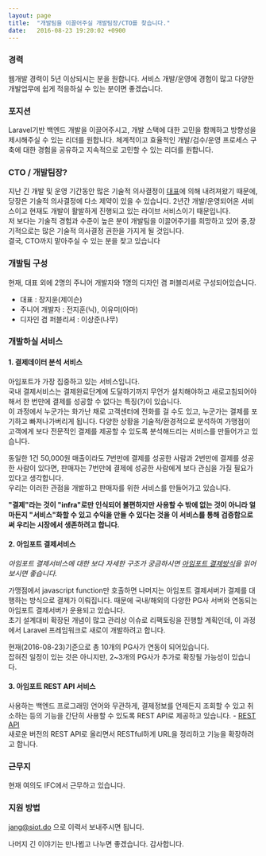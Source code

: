 ```yaml
---
layout: page
title:  "개발팀을 이끌어주실 개발팀장/CTO를 찾습니다."
date:   2016-08-23 19:20:02 +0900
---
```


### 경력
웹개발 경력이 5년 이상되시는 분을 원합니다. 서비스 개발/운영에 경험이 많고 다양한 개발업무에 쉽게 적응하실 수 있는 분이면 좋겠습니다.  

### 포지션
Laravel기반 백엔드 개발을 이끌어주시고, 개발 스택에 대한 고민을 함께하고 방향성을 제시해주실 수 있는 리더를 원합니다. 체계적이고 효율적인 개발/검수/운영 프로세스 구축에 대한 경험을 공유하고 지속적으로 고민할 수 있는 리더를 원합니다.    

### CTO / 개발팀장?
지난 긴 개발 및 운영 기간동안 많은 기술적 의사결정이 [대표](/founder)에 의해 내려져왔기 때문에, 당장은 기술적 의사결정에 다소 제약이 있을 수 있습니다. 2년간 개발/운영되어온 서비스이고 현재도 개발이 활발하게 진행되고 있는 라이브 서비스이기 때문입니다.  
저 보다는 기술적 경험과 수준이 높은 분이 개발팀을 이끌어주기를 희망하고 있어 중,장기적으로는 많은 기술적 의사결정 권한을 가지게 될 것입니다.  
결국, CTO까지 맡아주실 수 있는 분을 찾고 있습니다   

### 개발팀 구성
현재, 대표 외에 2명의 주니어 개발자와 1명의 디자인 겸 퍼블리셔로 구성되어있습니다. 
- 대표 : 장지윤(제이슨)
- 주니어 개발자 : 전지훈(닉), 이유미(아마)
- 디자인 겸 퍼블리셔 : 이상준(나무)

### 개발하실 서비스
#### 1. 결제데이터 분석 서비스
아임포트가 가장 집중하고 있는 서비스입니다.  
국내 결제서비스는 결제완료단계에 도달하기까지 무언가 설치해야하고 새로고침되어야해서 한 번만에 결제를 성공할 수 없다는 특징(?)이 있습니다.  
이 과정에서 누군가는 화가난 채로 고객센터에 전화를 걸 수도 있고, 누군가는 결제를 포기하고 빠져나가버리게 됩니다. 다양한 상황을 기술적/환경적으로 분석하여 가맹점이 고객에게 보다 전문적인 결제를 제공할 수 있도록 분석해드리는 서비스를 만들어가고 있습니다.  

동일한 1건 50,000원 매출이라도 7번만에 결제를 성공한 사람과 2번만에 결제를 성공한 사람이 있다면, 판매자는 7번만에 결제에 성공한 사람에게 보다 관심을 가질 필요가 있다고 생각합니다.  
우리는 이러한 관점을 개발하고 판매자를 위한 서비스를 만들어가고 있습니다.  

**"결제"라는 것이 "infra"로만 인식되어 불편하지만 사용할 수 밖에 없는 것이 아니라 얼마든지 "서비스"화할 수 있고 수익을 만들 수 있다는 것을 이 서비스를 통해 검증함으로써 우리는 시장에서 생존하려고 합니다.**  

#### 2. 아임포트 결제서비스
*아임포트 결제서비스에 대한 보다 자세한 구조가 궁금하시면 [아임포트 결제방식](https://github.com/iamport/iamport-manual/blob/master/%EC%9D%B8%EC%A6%9D%EA%B2%B0%EC%A0%9C/getstarted.md)을 읽어보시면 좋습니다.*  

가맹점에서 javascript function만 호출하면 나머지는 아임포트 결제서버가 결제를 대행하는 방식으로 결제가 이뤄집니다. 때문에 국내/해외의 다양한 PG사 서버와 연동되는 아임포트 결제서버가 운용되고 있습니다.  
초기 설계대비 확장된 개념이 많고 관리상 이슈로 리팩토링을 진행할 계획인데, 이 과정에서 Laravel 프레임워크로 새로이 개발하려고 합니다.  

현재(2016-08-23)기준으로 총 10개의 PG사가 연동이 되어있습니다.  
잡혀진 일정이 있는 것은 아니지만, 2~3개의 PG사가 추가로 확장될 가능성이 있습니다.  

#### 3. 아임포트 REST API 서비스  
사용하는 백엔드 프로그래밍 언어와 무관하게, 결제정보를 언제든지 조회할 수 있고 취소하는 등의 기능을 간단히 사용할 수 있도록 REST API로 제공하고 있습니다. - [REST API](https://api.iamport.kr)  
새로운 버전의 REST API로 올리면서 RESTful하게 URL을 정리하고 기능을 확장하려고 합니다.  


### 근무지
현재 여의도 IFC에서 근무하고 있습니다.  

### 지원 방법
[jang@siot.do](mailto:jang@siot.do) 으로 이력서 보내주시면 됩니다.  

나머지 긴 이야기는 만나뵙고 나누면 좋겠습니다. 감사합니다. 